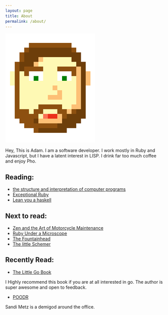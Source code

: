 ```yaml
---
layout: page
title: About
permalink: /about/
---
```


![Me](/assets/me.png)

Hey, This is Adam. I am a software developer. I work mostly in Ruby
and Javascript, but I have a latent interest in LISP. I drink far too
much coffee and enjoy Pho.

## Reading:

* [the structure and interpretation of computer programs](https://mitpress.mit.edu/sicp/full-text/book/book.html)
* [Exceptional Ruby](http://exceptionalruby.com/)
* [Lean you a haskell](http://learnyouahaskell.com/)

## Next to read:

* [Zen and the Art of Motorcycle Maintenance](https://en.wikipedia.org/wiki/Zen_and_the_Art_of_Motorcycle_Maintenance)
* [Ruby Under a Microscope](http://patshaughnessy.net/ruby-under-a-microscope)
* [The Fountainhead](https://en.wikipedia.org/wiki/The_Fountainhead)
* [The little Schemer](https://mitpress.mit.edu/books/little-schemer)

## Recently Read:

* [The Little Go Book](http://openmymind.net/The-Little-Go-Book/)

I Highly recommend this book if you are at all interested in go. The
author is super awesome and open to feedback.

* [POODR](http://www.poodr.com/)

Sandi Metz is a demigod around the office.
